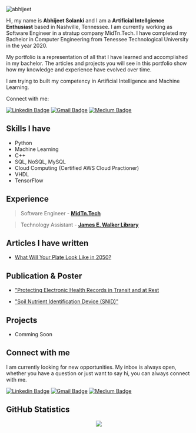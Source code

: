![abhijeet](https://raw.githubusercontent.com/Abhijeet2396/abhijeet/master/assets/images/Banner.gif)

[1.1]: https://github.com/Abhijeet2396/abhijeet/blob/master/assets/icons/linkedin_c.png "linkedin"
[2.1]: https://github.com/Abhijeet2396/abhijeet/blob/master/assets/icons/email.png "mail"
[3.1]: https://github.com/Abhijeet2396/abhijeet/blob/master/assets/icons/medium39.png "medium"
[1]: https://www.linkedin.com/in/abhijeet-solanki
[2]: mailto:abhijeet.solanki@outlook.com
[3]: https://medium.com/@kritikseth

Hi, my name is **Abhijeet Solanki** and I am a **Artificial Intellgience Enthusiast** based in Nashville, Tennessee. I am currently working as Software Engineer in a stratup company MidTn.Tech. I have completed my Bachelor in Computer Engineering from Tenessee Technological University in the year 2020.

My portfolio is a representation of all that I have learned and accomplished in my bachelor. The articles and projects you will see in this portfolio show how my knowledge and experience have evolved over time.

I am trying to built my competency in Artificial Intelligence and Machine Learning.

Connect with me:

[![Linkedin Badge](https://img.shields.io/badge/-LinkedIn-blue?style=flat-square&logo=Linkedin&logoColor=white&link=https://www.linkedin.com/in/abhijeet-solanki)](https://www.linkedin.com/in/abhijeet-solanki)
[![Gmail Badge](https://img.shields.io/badge/-Gmail-c14438?style=flat-square&logo=Gmail&logoColor=white&link=mailto:shutterfly22720@gmail.com)](mailto:shutterfly22720@gmail.com)
[![Medium Badge](https://img.shields.io/badge/-Medium-000000?style=flat-square&labelColor=000000&logo=medium&logoColor=white&link=https://medium.com/@abhijeet.solanki)](https://medium.com/@abhijeet.solanki)

<!-- ---- -->

## Skills I have

- Python
- Machine Learning
- C++
- SQL, NoSQL, MySQL
- Cloud Computing (Certified AWS Cloud Practioner)
- VHDL
- TensorFlow

## Experience

> Software Engineer - [**MidTn.Tech**](https://midtn.tech)

> Technology Assistant - [**James E. Walker Library**](https://library.mtsu.edu/home)

## Articles I have written

- [What Will Your Plate Look Like in 2050?](https://medium.com/professionally-handicapped/what-will-your-plate-look-like-in-2050-f612a64a98fd?source=friends_link&sk=2fece92dad33a2e1e71dc7e729a77c79)

## Publication & Poster

- ["Protecting Electronic Health Records in Transit and at Rest](https://ieeexplore.ieee.org/abstract/document/9183319?casa_token=394wZstRSqEAAAAA:gZ0G3obHwAK9lgZHH-0nDxv5JeuTKL1DLI4AtUoUaN6so7TidVqSyaaSpQJ7IJPxfM-aV1IQNw)

- ["Soil Nutrient Identification Device (SNID)"](https://drive.google.com/file/d/1Gp-ljnLVQqDXXSvFictxU8UKX8FwzB5l/view)

## Projects

- Comming Soon

## Connect with me

I am currently looking for new opportunities. My inbox is always open, whether you have a question or just want to say hi, you can always connect with me.

[![Linkedin Badge](https://img.shields.io/badge/-LinkedIn-blue?style=flat-square&logo=Linkedin&logoColor=white&link=https://www.linkedin.com/in/abhijeet-solanki)](https://www.linkedin.com/in/abhijeet-solanki)
[![Gmail Badge](https://img.shields.io/badge/-Gmail-c14438?style=flat-square&logo=Gmail&logoColor=white&link=mailto:shutterfly22720@gmail.com)](mailto:shutterfly22720@gmail.com)
[![Medium Badge](https://img.shields.io/badge/-Medium-000000?style=flat-square&labelColor=000000&logo=medium&logoColor=white&link=https://medium.com/@abhijeet.solanki)](https://medium.com/@abhijeet.solanki)

<!-- section - social media icons -->

## GitHub Statistics

<p align='center'>
  <img align='center' src="https://visitor-badge.glitch.me/badge?page_id=Abhijeet2396.visitor-badge">
<p/>
